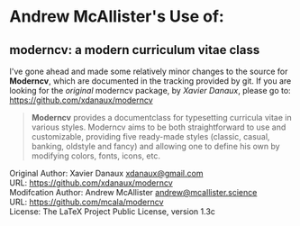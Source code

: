 # Andrew McAllister's Use of: 
## moderncv: a modern curriculum vitae class

I've gone ahead and made some relatively minor changes to the source  for
**Moderncv**, which are documented in the tracking provided by git. If you are
looking for the *original* moderncv package, by *Xavier Danaux*, please go to: https://github.com/xdanaux/moderncv

> **Moderncv** provides a documentclass for typesetting
curricula vitae in various styles. Moderncv aims to be both straightforward to
use and customizable, providing five ready-made styles (classic, casual,
banking, oldstyle and fancy) and allowing one to define his own by modifying
colors, fonts, icons, etc.

Original Author: Xavier Danaux <xdanaux@gmail.com><br/>
URL: https://github.com/xdanaux/moderncv<br/>
Modifcation Author: Andrew McAllister <andrew@mcallister.science> <br/>
URL: https://github.com/mcala/moderncv<br/>
License: The LaTeX Project Public License, version 1.3c
